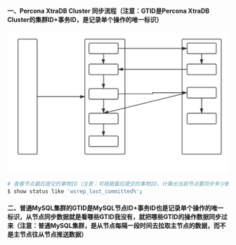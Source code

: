 #### 一、Percona XtraDB Cluster 同步流程（注意：GTID是Percona XtraDB Cluster的集群ID+事务ID，是记录单个操作的唯一标识）
![object](https://github.com/firechiang/mysql-test/blob/master/image/pxc-sync.svg)
```bash
# 查看节点最后提交的事物ID（注意：可根据最后提交的事物ID，计算出当前节点要同步多少数据）
$ show status like 'wsrep_last_committed%';
```
#### 二、普通MySQL集群的GTID是MySQL节点ID+事务ID也是记录单个操作的唯一标识，从节点同步数据就是看哪些GTID我没有，就把哪些GTID的操作数据同步过来（注意：普通MySQL集群，是从节点每隔一段时间去拉取主节点的数据，而不是主节点往从节点推送数据）
